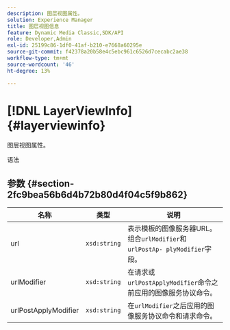 ```yaml
---
description: 图层视图属性。
solution: Experience Manager
title: 图层视图信息
feature: Dynamic Media Classic,SDK/API
role: Developer,Admin
exl-id: 25199c86-1df0-41af-b210-e7668a60295e
source-git-commit: f42378a20b58e4c5ebc961c6526d7cecabc2ae38
workflow-type: tm+mt
source-wordcount: '46'
ht-degree: 13%

---
```


# [!DNL LayerViewInfo]{#layerviewinfo}

图层视图属性。

语法

## 参数 {#section-2fc9bea56b6d4b72b80d4f04c5f9b862}

| 名称 | 类型 | 说明 |
|---|---|---|
| url | `xsd:string` | 表示模板的图像服务器URL。 组合`urlModifier`和`urlPostAp- plyModifier`字段。 |
| urlModifier | `xsd:string` | 在请求或`urlPostApplyModifier`命令之前应用的图像服务协议命令。 |
| urlPostApplyModifier | `xsd:string` | 在`urlModifier`之后应用的图像服务协议命令和请求命令。 |
